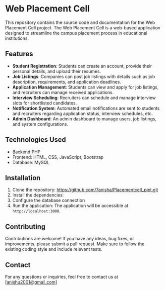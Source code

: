 # Web Placement Cell

This repository contains the source code and documentation for the Web Placement Cell project. The Web Placement Cell is a web-based application designed to streamline the campus placement process in educational institutions.

## Features

- **Student Registration**: Students can create an account, provide their personal details, and upload their resumes.
- **Job Listings**: Companies can post job listings with details such as job description, requirements, and application deadlines.
- **Application Management**: Students can view and apply for job listings, and recruiters can manage received applications.
- **Interview Scheduling**: Recruiters can schedule and manage interview slots for shortlisted candidates.
- **Notification System**: Automated email notifications are sent to students and recruiters regarding application status, interview schedules, etc.
- **Admin Dashboard**: An admin dashboard to manage users, job listings, and system configurations.

## Technologies Used

- Backend:PHP
- Frontend: HTML, CSS, JavaScript, Bootstrap
- Database: MySQL


## Installation

1. Clone the repository: https://github.com/7anisha/Placementcell_piet.git
2. Install the dependencies:
3. Configure the database connection 
4. Run the application:
The application will be accessible at `http://localhost:3000`.

## Contributing

Contributions are welcome! If you have any ideas, bug fixes, or improvements, please submit a pull request. Make sure to follow the existing coding style and include relevant tests.

## Contact

For any questions or inquiries, feel free to contact us at [anishu2001@gmail.com]



